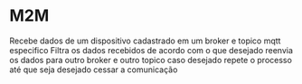 # M2M
Recebe dados de um dispositivo cadastrado em um broker e topico mqtt especifico
Filtra os dados recebidos de acordo com o que desejado
reenvia os dados para outro broker e outro topico caso desejado
repete o processo até que seja desejado cessar a comunicação
